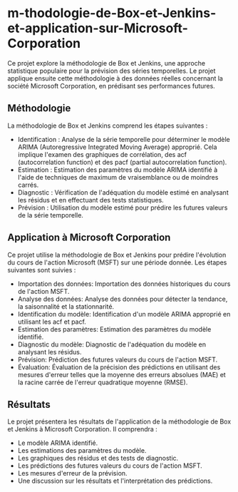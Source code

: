 # m-thodologie-de-Box-et-Jenkins-et-application-sur-Microsoft-Corporation
Ce projet explore la méthodologie de Box et Jenkins, une approche statistique populaire pour la prévision des séries temporelles. Le projet applique ensuite cette méthodologie à des données réelles concernant la société Microsoft Corporation, en prédisant ses performances futures.

## Méthodologie

La méthodologie de Box et Jenkins comprend les étapes suivantes :

* Identification : Analyse de la série temporelle pour déterminer le modèle ARIMA (Autoregressive Integrated Moving Average) approprié. Cela implique l'examen des graphiques de corrélation, des acf (autocorrelation function) et des pacf (partial autocorrelation function).
* Estimation : Estimation des paramètres du modèle ARIMA identifié à l'aide de techniques de maximum de vraisemblance ou de moindres carrés.
* Diagnostic : Vérification de l'adéquation du modèle estimé en analysant les résidus et en effectuant des tests statistiques.
* Prévision : Utilisation du modèle estimé pour prédire les futures valeurs de la série temporelle.
## Application à Microsoft Corporation

Ce projet utilise la méthodologie de Box et Jenkins pour prédire l'évolution du cours de l'action Microsoft (MSFT) sur une période donnée. Les étapes suivantes sont suivies :

* Importation des données: Importation des données historiques du cours de l'action MSFT.
* Analyse des données: Analyse des données pour détecter la tendance, la saisonnalité et la stationnarité.
* Identification du modèle: Identification d'un modèle ARIMA approprié en utilisant les acf et pacf.
* Estimation des paramètres: Estimation des paramètres du modèle identifié.
* Diagnostic du modèle: Diagnostic de l'adéquation du modèle en analysant les résidus.
* Prévision: Prédiction des futures valeurs du cours de l'action MSFT.
* Évaluation: Évaluation de la précision des prédictions en utilisant des mesures d'erreur telles que la moyenne des erreurs absolues (MAE) et la racine carrée de l'erreur quadratique moyenne (RMSE).
## Résultats

Le projet présentera les résultats de l'application de la méthodologie de Box et Jenkins à Microsoft Corporation. Il comprendra :

* Le modèle ARIMA identifié.
* Les estimations des paramètres du modèle.
* Les graphiques des résidus et des tests de diagnostic.
* Les prédictions des futures valeurs du cours de l'action MSFT.
* Les mesures d'erreur de la prévision.
* Une discussion sur les résultats et l'interprétation des prédictions.
